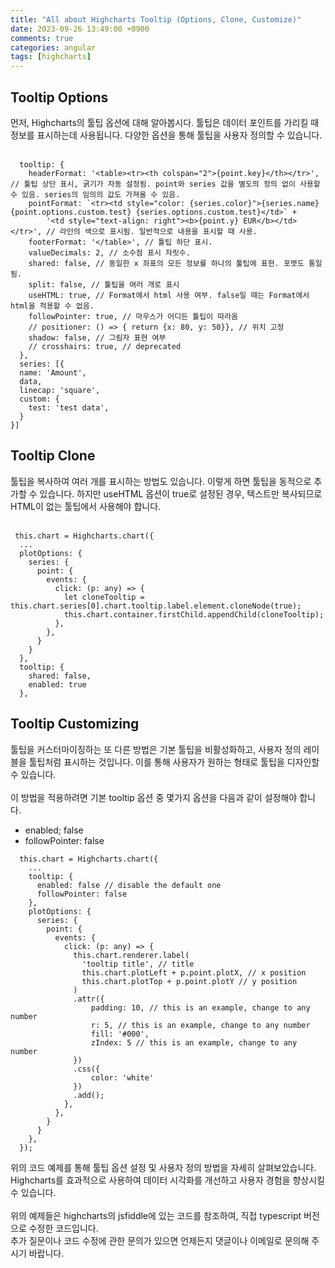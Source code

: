 ```yaml
---
title: "All about Highcharts Tooltip (Options, Clone, Customize)"
date: 2023-09-26 13:49:00 +0900
comments: true
categories: angular
tags: [highcharts]
---
```




## Tooltip Options
먼저, Highcharts의 툴팁 옵션에 대해 알아봅시다. 툴팁은 데이터 포인트를 가리킬 때 정보를 표시하는데 사용됩니다. 다양한 옵션을 통해 툴팁을 사용자 정의할 수 있습니다.<br/>
<br/>


```tsx
  tooltip: {
    headerFormat: '<table><tr><th colspan="2">{point.key}</th></tr>', // 툴팁 상단 표시, 굵기가 자동 설정됨. point와 series 값을 별도의 정의 없이 사용할 수 있음. series의 임의의 값도 가져올 수 있음.
    pointFormat: `<tr><td style="color: {series.color}">{series.name} {point.options.custom.test} {series.options.custom.test}</td>` +
        '<td style="text-align: right"><b>{point.y} EUR</b></td></tr>', // 라인의 색으로 표시됨. 일반적으로 내용을 표시할 때 사용.
    footerFormat: '</table>', // 툴팁 하단 표시.
    valueDecimals: 2, // 소수점 표시 자릿수.
    shared: false, // 동일한 x 좌표의 모든 정보를 하나의 툴팁에 표현. 포멧도 통일됨.
    split: false, // 툴팁을 여러 개로 표시
    useHTML: true, // Format에서 html 사용 여부. false일 때는 Format에서 html을 적용할 수 없음.
    followPointer: true, // 마우스가 어디든 툴팁이 따라옴
    // positioner: () => { return {x: 80, y: 50}}, // 위치 고정
    shadow: false, // 그림자 표현 여부
    // crosshairs: true, // deprecated
  },
  series: [{
  name: 'Amount',
  data,
  linecap: 'square',
  custom: {
    test: 'test data',
  }
}]

```

## Tooltip Clone

툴팁을 복사하여 여러 개를 표시하는 방법도 있습니다. 이렇게 하면 툴팁을 동적으로 추가할 수 있습니다. 하지만 useHTML 옵션이 true로 설정된 경우, 텍스트만 복사되므로 HTML이 없는 툴팁에서 사용해야 합니다.<br/>
<br/>

```tsx
 this.chart = Highcharts.chart({
  ...
  plotOptions: {
    series: {
      point: {
        events: {
          click: (p: any) => {
            let cloneTooltip = this.chart.series[0].chart.tooltip.label.element.cloneNode(true);
            this.chart.container.firstChild.appendChild(cloneTooltip);
          },
        },
      }
    }
  },
  tooltip: {
    shared: false,
    enabled: true
  },
```


## Tooltip Customizing
툴팁을 커스터마이징하는 또 다른 방법은 기본 툴팁을 비활성화하고, 사용자 정의 레이블을 툴팁처럼 표시하는 것입니다. 이를 통해 사용자가 원하는 형태로 툴팁을 디자인할 수 있습니다.<br/>
<br/>
이 방법을 적용하려면 기본 tooltip 옵션 중 몇가지 옵션을 다음과 같이 설정해야 합니다.
- enabled; false
- followPointer: false


```tsx
  this.chart = Highcharts.chart({
    ...
    tooltip: {
      enabled: false // disable the default one
      followPointer: false
    },
    plotOptions: {
      series: {
        point: {
          events: {
            click: (p: any) => {
              this.chart.renderer.label(
                'tooltip title', // title
                this.chart.plotLeft + p.point.plotX, // x position
                this.chart.plotTop + p.point.plotY // y position
              )
              .attr({
                  padding: 10, // this is an example, change to any number
                  r: 5, // this is an example, change to any number
                  fill: '#000',
                  zIndex: 5 // this is an example, change to any number
              })
              .css({
                  color: 'white'
              })
              .add();
            },
          },
        }
      }
    },
  });
```
위의 코드 예제를 통해 툴팁 옵션 설정 및 사용자 정의 방법을 자세히 살펴보았습니다. Highcharts를 효과적으로 사용하여 데이터 시각화를 개선하고 사용자 경험을 향상시킬 수 있습니다. <br/>
<br/>
위의 예제들은 highcharts의 jsfiddle에 있는 코드를 참조하여, 직접 typescript 버전으로 수정한 코드입니다. <br/>
추가 질문이나 코드 수정에 관한 문의가 있으면 언제든지 댓글이나 이메일로 문의해 주시기 바랍니다.<br/>



